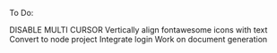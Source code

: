 To Do:

DISABLE MULTI CURSOR
Vertically align fontawesome icons with text
Convert to node project
Integrate login 
Work on document generation 
